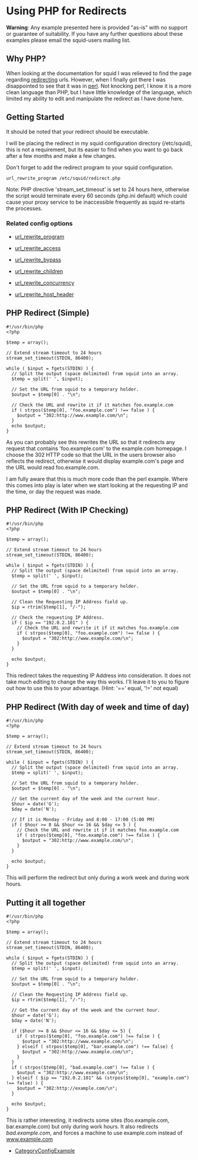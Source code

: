 # Using PHP for Redirects

**Warning**: Any example presented here is provided "as-is" with no
support or guarantee of suitability. If you have any further questions
about these examples please email the squid-users mailing list.

## Why PHP?

When looking at the documentation for squid I was relieved to find the
page regarding
[redirecting](/Features/Redirectors)
urls. However, when I finally got there I was disappointed to see that
it was in [perl](http://perl.org). Not knocking perl, I know it is a
more clean language than PHP, but I have little knowledge of the
language, which limited my ability to edit and manipulate the redirect
as I have done here.

## Getting Started

It should be noted that your redirect should be executable.

I will be placing the redirect in my squid configuration directory
(/etc/squid), this is not a requirement, but its easier to find when you
want to go back after a few months and make a few changes.

Don't forget to add the redirect program to your squid configuration.

    url_rewrite_program /etc/squid/redirect.php

Note: PHP directive 'stream\_set\_timeout' is set to 24 hours here,
otherwise the script would terminate every 60 seconds (php.ini default)
which could cause your proxy service to be inaccessible frequently as
squid re-starts the processes.

### Related config options

  - [url\_rewrite\_program](http://www.squid-cache.org/Doc/config/url_rewrite_program)

  - [url\_rewrite\_access](http://www.squid-cache.org/Doc/config/url_rewrite_access)

  - [url\_rewrite\_bypass](http://www.squid-cache.org/Doc/config/url_rewrite_bypass)

  - [url\_rewrite\_children](http://www.squid-cache.org/Doc/config/url_rewrite_children)

  - [url\_rewrite\_concurrency](http://www.squid-cache.org/Doc/config/url_rewrite_concurrency)

  - [url\_rewrite\_host\_header](http://www.squid-cache.org/Doc/config/url_rewrite_host_header)

## PHP Redirect (Simple)

    #!/usr/bin/php
    <?php
    
    $temp = array();
    
    // Extend stream timeout to 24 hours
    stream_set_timeout(STDIN, 86400);
    
    while ( $input = fgets(STDIN) ) {
      // Split the output (space delimited) from squid into an array.
      $temp = split(' ', $input);
    
      // Set the URL from squid to a temporary holder.
      $output = $temp[0] . "\n";
    
      // Check the URL and rewrite it if it matches foo.example.com
      if ( strpos($temp[0], "foo.example.com") !== false ) {
        $output = "302:http://www.example.com/\n";
      }
      echo $output;
    }

As you can probably see this rewrites the URL so that it redirects any
request that contains 'foo.example.com' to the example.com homepage. I
choose the 302 HTTP code so that the URL in the users browser also
reflects the redirect, otherwise it would display example.com's page and
the URL would read foo.example.com.

I am fully aware that this is much more code than the perl example.
Where this comes into play is later when we start looking at the
requesting IP and the time, or day the request was made.

## PHP Redirect (With IP Checking)

    #!/usr/bin/php
    <?php
    
    $temp = array();
    
    // Extend stream timeout to 24 hours
    stream_set_timeout(STDIN, 86400);
    
    while ( $input = fgets(STDIN) ) {
      // Split the output (space delimited) from squid into an array.
      $temp = split(' ', $input);
    
      // Set the URL from squid to a temporary holder.
      $output = $temp[0] . "\n";
    
      // Clean the Requesting IP Address field up.
      $ip = rtrim($temp[1], "/-");
    
      // Check the requesting IP Address.
      if ( $ip == "192.0.2.101" ) {
        // Check the URL and rewrite it if it matches foo.example.com
        if ( strpos($temp[0], "foo.example.com") !== false ) {
          $output = "302:http://www.example.com/\n";
        }
      }
    
      echo $output;
    }

This redirect takes the requesting IP Address into consideration. It
does not take much editing to change the way this works. I'll leave it
to you to figure out how to use this to your advantage. (Hint: '=='
equal, '\!=' not equal)

## PHP Redirect (With day of week and time of day)

    #!/usr/bin/php
    <?php
    
    $temp = array();
    
    // Extend stream timeout to 24 hours
    stream_set_timeout(STDIN, 86400);
    
    while ( $input = fgets(STDIN) ) {
      // Split the output (space delimited) from squid into an array.
      $temp = split(' ', $input);
    
      // Set the URL from squid to a temporary holder.
      $output = $temp[0] . "\n";
    
      // Get the current day of the week and the current hour.
      $hour = date('G');
      $day = date('N');
    
      // If it is Monday - Friday and 8:00 - 17:00 (5:00 PM)
      if ( $hour >= 8 && $hour <= 16 && $day <= 5 ) {
        // Check the URL and rewrite it if it matches foo.example.com
        if ( strpos($temp[0], "foo.example.com") !== false ) {
          $output = "302:http://www.example.com/\n";
        }
      }
    
      echo $output;
    }

This will perform the redirect but only during a work week and during
work hours.

## Putting it all together

    #!/usr/bin/php
    <?php
    
    $temp = array();
    
    // Extend stream timeout to 24 hours
    stream_set_timeout(STDIN, 86400);
    
    while ( $input = fgets(STDIN) ) {
      // Split the output (space delimited) from squid into an array.
      $temp = split(' ', $input);
    
      // Set the URL from squid to a temporary holder.
      $output = $temp[0] . "\n";
    
      // Clean the Requesting IP Address field up.
      $ip = rtrim($temp[1], "/-");
    
      // Get the current day of the week and the current hour.
      $hour = date('G');
      $day = date('N');
    
      if ($hour >= 8 && $hour <= 16 && $day <= 5) {
        if ( strpos($temp[0], "foo.example.com") !== false ) {
          $output = "302:http://www.example.com/\n";
        } elseif ( strpos($temp[0], "bar.example.com") !== false) {
          $output = "302:http://www.example.com/\n";
        }
      }
      if ( strpos($temp[0], "bad.example.com") !== false ) {
        $output = "302:http://www.example.com/\n";
      } elseif ( $ip == "192.0.2.101" && (strpos($temp[0], "example.com") !== false) ) {
        $output = "302:http://example.com/\n";
      }
    
      echo $output;
    }

This is rather interesting, it redirects some sites (foo.example.com,
bar.example.com) but only during work hours. It also redirects
*bad.example.com*, and forces a machine to use example.com instead of
www.example.com

  - [CategoryConfigExample](/CategoryConfigExample)
